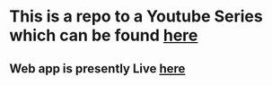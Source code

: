 # This is a repo to a Youtube Series which can be found [here](https://www.youtube.com/playlist?list=PLG3Tf5BKdISkOS5GSBmBVwxCvIEdIHUI2)

## Web app is presently Live [here](https://intro-to-web3.herokuapp.com/)
